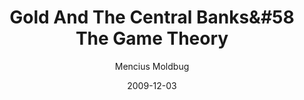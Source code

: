 ---
layout: writing
title: Gold And The Central Banks&#58 The Game Theory
date: 2009-12-03
categories: ['The Economics of Sound Money']
author: ['Mencius Moldbug']
excerpt: Gold and the central banks the game theory Since I (or, rather, “John Law”) first discussed the matter in 2006, the world has made remarkable strides towards understanding the monetary role of gold. I doubt this has anything to do with “John Law,” but you never know—perhaps his post is responsible for a buck or two of the price.
external_url: https://www.unqualified-reservations.org/2009/12/gold-and-central-banks-game-theory/
---
